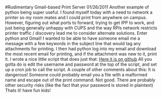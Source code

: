 #Rudimentary Gmail-based Print Server
01/26/2011
Another example of python being super useful. I found myself today with a need to network a printer so my room mates and I could print from anywhere on campus. However, figuring out what ports to forward, trying to get IPP to work, and just being generally unhappy with CUPS and the way RPIs network restricts printer traffic / discovery lead me to consider alternate solutions.
Enter python and Gmail! I wanted to be able to have someone email me a message with a few keywords in the subject line that would tag any attachments for printing. I then had python log into my email and download the most recent email for printing, and if the attachment was new to it, print it. I wrote a nice little script that does just that:
[Here it is on github](https://github.com/Stonelinks/gmail-printsrv)
All you gotta do is edit the username and password at the top of the script, and set up a cron job to call the script.
A couple of other comments about this: It is dangerous! Someone could probably email you a file with a malformed name and escape out of the print command. Not good. There are probably other security risks (like the fact that your password is stored in plaintext) Thats it! have fun kids!
